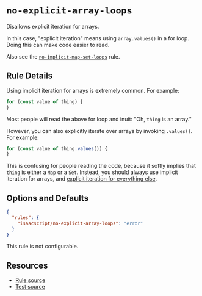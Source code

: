 # `no-explicit-array-loops`

Disallows explicit iteration for arrays.

In this case, "explicit iteration" means using `array.values()` in a for loop. Doing this can make code easier to read.

Also see the [`no-implicit-map-set-loops`](no-implicit-map-set-loops.md) rule.

## Rule Details

Using implicit iteration for arrays is extremely common. For example:

```ts
for (const value of thing) {
}
```

Most people will read the above for loop and inuit: "Oh, `thing` is an array."

However, you can also explicitly iterate over arrays by invoking `.values()`. For example:

```ts
for (const value of thing.values()) {
}
```

This is confusing for people reading the code, because it softly implies that `thing` is either a `Map` or a `Set`. Instead, you should always use implicit iteration for arrays, and [explicit iteration for everything else](no-implicit-map-set-loops.md).

## Options and Defaults

```json
{
  "rules": {
    "isaacscript/no-explicit-array-loops": "error"
  }
}
```

This rule is not configurable.

## Resources

- [Rule source](../../src/rules/no-explicit-array-loops.ts)
- [Test source](../../tests/rules/no-explicit-array-loops.test.ts)
